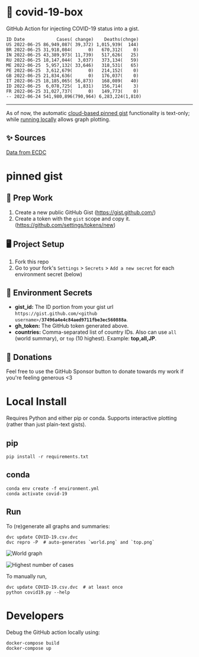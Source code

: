 # 🏥 covid-19-box

GitHub Action for injecting COVID-19 status into a gist.

```
ID Date            Cases( change)    Deaths(chnge)
US 2022-06-25 86,949,087( 39,372) 1,015,939(  144)
BR 2022-06-25 31,918,084(      0)   670,312(    0)
IN 2022-06-25 43,389,973( 11,739)   517,626(   25)
RU 2022-06-25 18,147,044(  3,037)   373,134(   59)
ME 2022-06-25  5,957,132( 33,646)   318,531(   65)
PE 2022-06-25  3,612,679(      0)   214,152(    0)
GB 2022-06-25 21,834,636(      0)   176,037(    0)
IT 2022-06-25 18,185,065( 56,873)   168,089(   40)
ID 2022-06-25  6,078,725(  1,831)   156,714(    3)
FR 2022-06-25 31,027,737(      0)   149,773(    0)
-- 2022-06-24 541,980,896(790,964) 6,283,224(1,810)
```

---

As of now, the automatic [cloud-based pinned gist](#pinned-gist) functionality is text-only;
while [running locally](#local-install) allows graph plotting.

## ✨ Sources

[Data from ECDC](https://www.ecdc.europa.eu/en/publications-data/download-todays-data-geographic-distribution-covid-19-cases-worldwide)

# pinned gist

## 🎒 Prep Work
1. Create a new public GitHub Gist (https://gist.github.com/)
1. Create a token with the `gist` scope and copy it. (https://github.com/settings/tokens/new)

## 🖥 Project Setup
1. Fork this repo
1. Go to your fork's `Settings` > `Secrets` > `Add a new secret` for each environment secret (below)

## 🤫 Environment Secrets
- **gist_id:** The ID portion from your gist url `https://gist.github.com/<github username>/`**`37496a4e4c84aed9711fbe3ec560888a`**.
- **gh_token:** The GitHub token generated above.
- **countries:** Comma-separated list of country IDs. Also can use `all` (world summary), or `top` (10 highest). Example: **top,all,JP**.

## 💸 Donations

Feel free to use the GitHub Sponsor button to donate towards my work if you're feeling generous <3

# Local Install

Requires Python and either pip or conda. Supports interactive plotting (rather than just plain-text gists).

## pip

```
pip install -r requirements.txt
```

## conda

```
conda env create -f environment.yml
conda activate covid-19
```

## Run

To (re)generate all graphs and summaries:

```
dvc update COVID-19.csv.dvc
dvc repro -P  # auto-generates `world.png` and `top.png`
```

![World graph](world.png)

![Highest number of cases](top.png)

To manually run,

```
dvc update COVID-19.csv.dvc  # at least once
python covid19.py --help
```

# Developers

Debug the GitHub action locally using:

```
docker-compose build
docker-compose up
```
